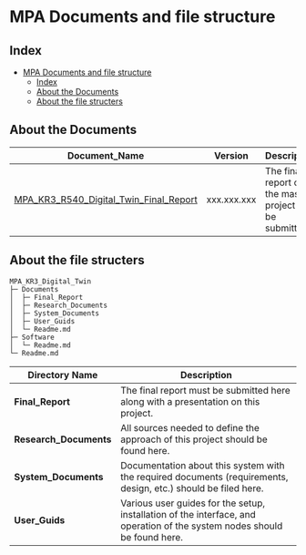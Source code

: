 # MPA Documents and file structure


## Index
- [MPA Documents and file structure](#mpa-documents-and-file-structure)
  - [Index](#index)
  - [About the Documents](#about-the-documents)
  - [About the file structers](#about-the-file-structers)


## About the Documents

|Document_Name | Version | Description |
|--------------|---------|-----------|
|[MPA_KR3_R540_Digital_Twin_Final_Report](/Documents/Final_Report/MPA_KR3_Digital_Twin_Final_Report.docx)| xxx.xxx.xxx|The final report of the master project to be submitted|


## About the file structers

```(Bash)
MPA_KR3_Digital_Twin      
├─ Documents              
│  ├─ Final_Report        
│  ├─ Research_Documents  
│  ├─ System_Documents    
│  ├─ User_Guids          
│  └─ Readme.md           
├─ Software               
│  └─ Readme.md           
└─ Readme.md
```

| Directory Name        | Description|
|-----------------------|------------|
| **Final_Report**      | The final report must be submitted here along with a presentation on this project.|
| **Research_Documents**| All sources needed to define the approach of this project should be found here.|
| **System_Documents**  | Documentation about this system with the required documents (requirements, design, etc.) should be filed here.|
| **User_Guids**        | Various user guides for the setup, installation of the interface, and operation of the system nodes should be found here. |



